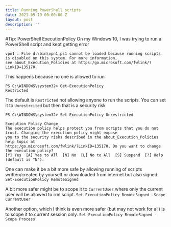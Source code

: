 ```yaml
---
title: Running PowerShell scripts
date: 2021-05-19 00:00:00 Z
layout: post
description: ''
---
```


#Tip: PowerShell ExecutionPolicy
On my Windows 10, I was trying to run a PowerShell script and kept getting error 
```
vpn1 : File d:\bin\vpn1.ps1 cannot be loaded because running scripts is disabled on this system. For more information,
see about_Execution_Policies at https:/go.microsoft.com/fwlink/?LinkID=135170.
```
This happens because no one is allowed to run 
```
PS C:\WINDOWS\system32> Get-ExecutionPolicy
Restricted
```

The default is `Restricted` not allowing anyone to run the scripts. You can set it to `Unrestrcited` but then that is a security risk
```
PS C:\WINDOWS\system32> Set-ExecutionPolicy Unrestricted

Execution Policy Change
The execution policy helps protect you from scripts that you do not trust. Changing the execution policy might expose
you to the security risks described in the about_Execution_Policies help topic at
https:/go.microsoft.com/fwlink/?LinkID=135170. Do you want to change the execution policy?
[Y] Yes  [A] Yes to All  [N] No  [L] No to All  [S] Suspend  [?] Help (default is "N"):
```

One can make it be a bit more safe by allowing running of scripts written/created by yourself or downloaded from internet but also signed. 
`Set-ExecutionPolicy RemoteSigned`

A bit more safer might be to scope it to `CurrentUser` where only the current user will be allowed to run script.
`Set-ExecutionPolicy RemoteSigned -Scope CurrentUser`

Another option, which I think is even more safer (but may not work for all) is to scope it to current session only. 
`Set-ExecutionPolicy RemoteSigned -Scope Process`



